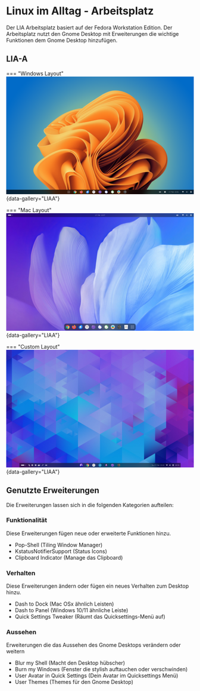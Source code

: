 # Linux im Alltag - Arbeitsplatz

Der LIA Arbeitsplatz basiert auf der Fedora Workstation Edition.  Der Arbeitsplatz nutzt den Gnome Desktop mit Erweiterungen die wichtige Funktionen dem Gnome Desktop hinzufügen.

## LIA-A

<div class="grid" markdown>

=== "Windows Layout"
    ![LIA - Arbeitsplatz](img/LIAA-Windows.png){data-gallery="LIAA"}

=== "Mac Layout"
    ![LIA - Arbeitsplatz](img/LIAA-Mac.png){data-gallery="LIAA"}

=== "Custom Layout"
    ![LIA - Arbeitsplatz](img/LIAA-Custom.png){data-gallery="LIAA"}

</div>

## Genutzte Erweiterungen

Die Erweiterungen lassen sich in die folgenden Kategorien aufteilen:

### Funktionalität

Diese Erweiterungen fügen neue oder erweiterte Funktionen hinzu.

- Pop-Shell (Tiling Window Manager)
- KstatusNotifierSupport (Status Icons)
- Clipboard Indicator (Manage das Clipboard)

### Verhalten

Diese Erweiterungen ändern oder fügen ein neues Verhalten zum Desktop hinzu.

- Dash to Dock (Mac OSx ähnlich Leisten)
- Dash to Panel (Windows 10/11 ähnliche Leiste)
- Quick Settings Tweaker (Räumt das Quicksettings-Menü auf)


### Aussehen

Erweiterungen die das Aussehen des Gnome Desktops verändern oder weitern

- Blur my Shell (Macht den Desktop hübscher)
- Burn my Windows (Fenster die stylish auftauchen oder verschwinden)
- User Avatar in Quick Settings (Dein Avatar im Quicksettings Menü)
- User Themes (Themes für den Gnome Desktop)

